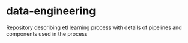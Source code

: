 # data-engineering
Repository describing etl learning process with details of pipelines and components used in the process
